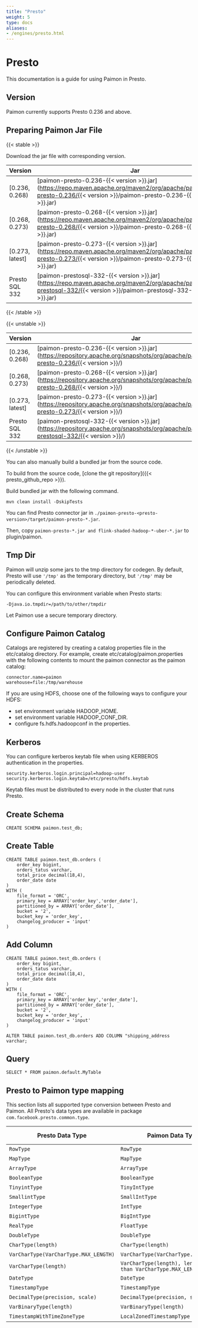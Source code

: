 ```yaml
---
title: "Presto"
weight: 5
type: docs
aliases:
- /engines/presto.html
---
```

<!--
Licensed to the Apache Software Foundation (ASF) under one
or more contributor license agreements.  See the NOTICE file
distributed with this work for additional information
regarding copyright ownership.  The ASF licenses this file
to you under the Apache License, Version 2.0 (the
"License"); you may not use this file except in compliance
with the License.  You may obtain a copy of the License at

  http://www.apache.org/licenses/LICENSE-2.0

Unless required by applicable law or agreed to in writing,
software distributed under the License is distributed on an
"AS IS" BASIS, WITHOUT WARRANTIES OR CONDITIONS OF ANY
KIND, either express or implied.  See the License for the
specific language governing permissions and limitations
under the License.
-->

# Presto

This documentation is a guide for using Paimon in Presto.

## Version

Paimon currently supports Presto 0.236 and above.

## Preparing Paimon Jar File

{{< stable >}}

Download the jar file with corresponding version.

| Version        | Jar                                                                                                                                                                                                            |
|----------------|-------------------------------------------------------------------------------------------------------------------------------------------------------------------------------|
| [0.236, 0.268) | [paimon-presto-0.236-{{< version >}}.jar](https://repo.maven.apache.org/maven2/org/apache/paimon/paimon-presto-0.236/{{< version >}}/paimon-presto-0.236-{{< version >}}.jar) |
| [0.268, 0.273) | [paimon-presto-0.268-{{< version >}}.jar](https://repo.maven.apache.org/maven2/org/apache/paimon/paimon-presto-0.268/{{< version >}}/paimon-presto-0.268-{{< version >}}.jar) |
| [0.273, latest] | [paimon-presto-0.273-{{< version >}}.jar](https://repo.maven.apache.org/maven2/org/apache/paimon/paimon-presto-0.273/{{< version >}}/paimon-presto-0.273-{{< version >}}.jar) |
| Presto SQL 332  | [paimon-prestosql-332-{{< version >}}.jar](https://repo.maven.apache.org/maven2/org/apache/paimon/paimon-prestosql-332/{{< version >}}/paimon-prestosql-332-{{< version >}}.jar)|

{{< /stable >}}

{{< unstable >}}

| Version        | Jar                                                                                                                                                                                                            |
|----------------|-------------------------------------------------------------------------------------------------------------------------------------------|
| [0.236, 0.268) | [paimon-presto-0.236-{{< version >}}.jar](https://repository.apache.org/snapshots/org/apache/paimon/paimon-presto-0.236/{{< version >}}/) |
| [0.268, 0.273) | [paimon-presto-0.268-{{< version >}}.jar](https://repository.apache.org/snapshots/org/apache/paimon/paimon-presto-0.268/{{< version >}}/) |
| [0.273, latest] | [paimon-presto-0.273-{{< version >}}.jar](https://repository.apache.org/snapshots/org/apache/paimon/paimon-presto-0.273/{{< version >}}/) |
| Presto SQL 332  | [paimon-prestosql-332-{{< version >}}.jar](https://repository.apache.org/snapshots/org/apache/paimon/paimon-prestosql-332/{{< version >}}/)                           |

{{< /unstable >}}

You can also manually build a bundled jar from the source code.

To build from the source code, [clone the git repository]({{< presto_github_repo >}}).

Build bundled jar with the following command.

```
mvn clean install -DskipTests
```

You can find Presto connector jar in `./paimon-presto-<presto-version>/target/paimon-presto-*.jar`.

Then, copy `paimon-presto-*.jar and flink-shaded-hadoop-*-uber-*.jar` to plugin/paimon.

## Tmp Dir

Paimon will unzip some jars to the tmp directory for codegen. By default, Presto will use `'/tmp'` as the temporary
directory, but `'/tmp'` may be periodically deleted.

You can configure this environment variable when Presto starts:
```shell
-Djava.io.tmpdir=/path/to/other/tmpdir
```

Let Paimon use a secure temporary directory.

## Configure Paimon Catalog

Catalogs are registered by creating a catalog properties file in the etc/catalog directory. For example, create etc/catalog/paimon.properties with the following contents to mount the paimon connector as the paimon catalog:

```
connector.name=paimon
warehouse=file:/tmp/warehouse
```

If you are using HDFS, choose one of the following ways to configure your HDFS:

- set environment variable HADOOP_HOME.
- set environment variable HADOOP_CONF_DIR.
- configure fs.hdfs.hadoopconf in the properties.

## Kerberos

You can configure kerberos keytab file when using KERBEROS authentication in the properties.

```
security.kerberos.login.principal=hadoop-user
security.kerberos.login.keytab=/etc/presto/hdfs.keytab
```

Keytab files must be distributed to every node in the cluster that runs Presto.

## Create Schema

```
CREATE SCHEMA paimon.test_db;
```

## Create Table

```
CREATE TABLE paimon.test_db.orders (
    order_key bigint,
    orders_tatus varchar,
    total_price decimal(18,4),
    order_date date
)
WITH (
    file_format = 'ORC',
    primary_key = ARRAY['order_key','order_date'],
    partitioned_by = ARRAY['order_date'],
    bucket = '2',
    bucket_key = 'order_key',
    changelog_producer = 'input'
)
```

## Add Column

```
CREATE TABLE paimon.test_db.orders (
    order_key bigint,
    orders_tatus varchar,
    total_price decimal(18,4),
    order_date date
)
WITH (
    file_format = 'ORC',
    primary_key = ARRAY['order_key','order_date'],
    partitioned_by = ARRAY['order_date'],
    bucket = '2',
    bucket_key = 'order_key',
    changelog_producer = 'input'
)

ALTER TABLE paimon.test_db.orders ADD COLUMN "shipping_address varchar;
```

## Query

```
SELECT * FROM paimon.default.MyTable
```

## Presto to Paimon type mapping

This section lists all supported type conversion between Presto and Paimon.
All Presto's data types are available in package ` com.facebook.presto.common.type`.

<table class="table table-bordered">
    <thead>
    <tr>
      <th class="text-left" style="width: 10%">Presto Data Type</th>
      <th class="text-left" style="width: 10%">Paimon Data Type</th>
      <th class="text-left" style="width: 5%">Atomic Type</th>
    </tr>
    </thead>
    <tbody>
    <tr>
      <td><code>RowType</code></td>
      <td><code>RowType</code></td>
      <td>false</td>
    </tr>
    <tr>
      <td><code>MapType</code></td>
      <td><code>MapType</code></td>
      <td>false</td>
    </tr>
    <tr>
      <td><code>ArrayType</code></td>
      <td><code>ArrayType</code></td>
      <td>false</td>
    </tr>
    <tr>
      <td><code>BooleanType</code></td>
      <td><code>BooleanType</code></td>
      <td>true</td>
    </tr>
    <tr>
      <td><code>TinyintType</code></td>
      <td><code>TinyIntType</code></td>
      <td>true</td>
    </tr>
    <tr>
      <td><code>SmallintType</code></td>
      <td><code>SmallIntType</code></td>
      <td>true</td>
    </tr>
    <tr>
      <td><code>IntegerType</code></td>
      <td><code>IntType</code></td>
      <td>true</td>
    </tr>
    <tr>
      <td><code>BigintType</code></td>
      <td><code>BigIntType</code></td>
      <td>true</td>
    </tr>
    <tr>
      <td><code>RealType</code></td>
      <td><code>FloatType</code></td>
      <td>true</td>
    </tr>
    <tr>
      <td><code>DoubleType</code></td>
      <td><code>DoubleType</code></td>
      <td>true</td>
    </tr>
    <tr>
      <td><code>CharType(length)</code></td>
      <td><code>CharType(length)</code></td>
      <td>true</td>
    </tr>
    <tr>
      <td><code>VarCharType(VarCharType.MAX_LENGTH)</code></td>
      <td><code>VarCharType(VarCharType.MAX_LENGTH)</code></td>
      <td>true</td>
    </tr>
    <tr>
      <td><code>VarCharType(length)</code></td>
      <td><code>VarCharType(length), length is less than VarCharType.MAX_LENGTH</code></td>
      <td>true</td>
    </tr>
    <tr>
      <td><code>DateType</code></td>
      <td><code>DateType</code></td>
      <td>true</td>
    </tr>
    <tr>
      <td><code>TimestampType</code></td>
      <td><code>TimestampType</code></td>
      <td>true</td>
    </tr>
    <tr>
      <td><code>DecimalType(precision, scale)</code></td>
      <td><code>DecimalType(precision, scale)</code></td>
      <td>true</td>
    </tr>
    <tr>
      <td><code>VarBinaryType(length)</code></td>
      <td><code>VarBinaryType(length)</code></td>
      <td>true</td>
    </tr>
    <tr>
      <td><code>TimestampWithTimeZoneType</code></td>
      <td><code>LocalZonedTimestampType</code></td>
      <td>true</td>
    </tr>
    </tbody>
</table>